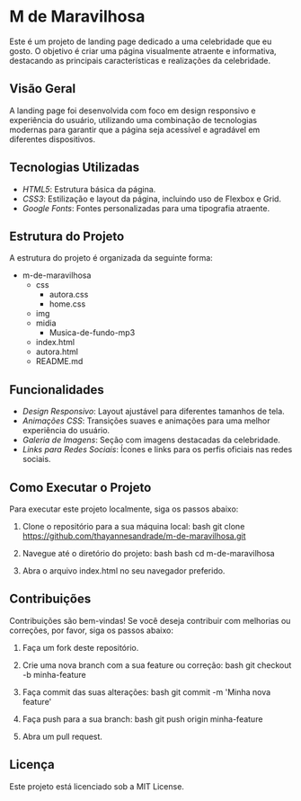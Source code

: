 # M de Maravilhosa

Este é um projeto de landing page dedicado a uma celebridade que eu gosto. O objetivo é criar uma página visualmente atraente e informativa, destacando as principais características e realizações da celebridade.

## Visão Geral

A landing page foi desenvolvida com foco em design responsivo e experiência do usuário, utilizando uma combinação de tecnologias modernas para garantir que a página seja acessível e agradável em diferentes dispositivos.

## Tecnologias Utilizadas

- *HTML5*: Estrutura básica da página.
- *CSS3*: Estilização e layout da página, incluindo uso de Flexbox e Grid.
- *Google Fonts*: Fontes personalizadas para uma tipografia atraente.

## Estrutura do Projeto

A estrutura do projeto é organizada da seguinte forma:
- m-de-maravilhosa
  - css
    - autora.css
    - home.css
  - img
  - midia
    - Musica-de-fundo-mp3
  - index.html
  - autora.html
  - README.md
 
## Funcionalidades

- *Design Responsivo*: Layout ajustável para diferentes tamanhos de tela.
- *Animações CSS*: Transições suaves e animações para uma melhor experiência do usuário.
- *Galeria de Imagens*: Seção com imagens destacadas da celebridade.
- *Links para Redes Sociais*: Ícones e links para os perfis oficiais nas redes sociais.

## Como Executar o Projeto

Para executar este projeto localmente, siga os passos abaixo:

1. Clone o repositório para a sua máquina local:
    bash
   git clone https://github.com/thayannesandrade/m-de-maravilhosa.git
   
2. Navegue até o diretório do projeto:
bash 
    bash
   cd m-de-maravilhosa   

3. Abra o arquivo  index.html no seu navegador preferido.

## Contribuições
Contribuições são bem-vindas! Se você deseja contribuir com melhorias ou correções, por favor, siga os passos abaixo:

1. Faça um fork deste repositório.
2. Crie uma nova branch com a sua feature ou correção:
bash
git checkout -b minha-feature

3. Faça commit das suas alterações:
bash
git commit -m 'Minha nova feature'

4. Faça push para a sua branch:
bash
git push origin minha-feature

5. Abra um pull request.

## Licença
Este projeto está licenciado sob a MIT License.
